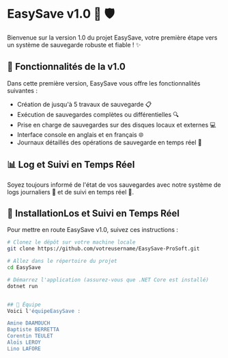 # EasySave v1.0 💾 🛡️

Bienvenue sur la version 1.0 du projet EasySave, votre première étape vers un système de sauvegarde robuste et fiable ! ✨

## 🌟 Fonctionnalités de la v1.0

Dans cette première version, EasySave vous offre les fonctionnalités suivantes :

- Création de jusqu'à 5 travaux de sauvegarde 📋
- Exécution de sauvegardes complètes ou différentielles 🔍
- Prise en charge de sauvegardes sur des disques locaux et externes 💻
- Interface console en anglais et en français 🌐
- Journaux détaillés des opérations de sauvegarde en temps réel 📄


## 📊 Log et Suivi en Temps Réel

Soyez toujours informé de l'état de vos sauvegardes avec notre système de logs journaliers 📆 et de suivi en temps réel 🔄.


## 🔧 InstallationLos et Suivi en Temps Réel

Pour mettre en route EasySave v1.0, suivez ces instructions :

```bash
# Clonez le dépôt sur votre machine locale
git clone https://github.com/votreusername/EasySave-ProSoft.git

# Allez dans le répertoire du projet
cd EasySave

# Démarrez l'application (assurez-vous que .NET Core est installé)
dotnet run


## 🤝 Équipe
Voici l'équipeEasySave :

Amine DAAMOUCH 
Baptiste BERRETTA 
Corentin TEULET 
Aloïs LEROY 
Lino LAFORE 

